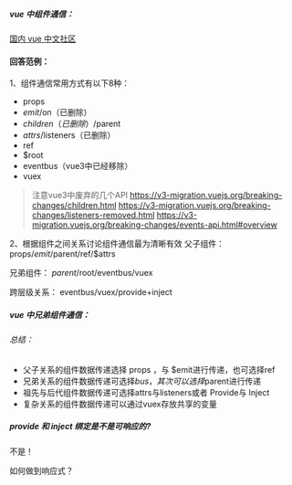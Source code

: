 ##### vue 中组件通信：
[国内 vue 中文社区](https://vue3js.cn/interview/vue/communication.html#%E4%B8%89%E3%80%81%E7%BB%84%E4%BB%B6%E9%97%B4%E9%80%9A%E4%BF%A1%E7%9A%84%E6%96%B9%E6%A1%88)

#### 回答范例：
1、组件通信常用方式有以下8种：
- props
- $emit/$on（已删除）
- $children（已删除）/$parent
- $attrs/$listeners（已删除）
- ref
- $root
- eventbus（vue3中已经移除）
- vuex

> 注意vue3中废弃的几个API
https://v3-migration.vuejs.org/breaking-changes/children.html
https://v3-migration.vuejs.org/breaking-changes/listeners-removed.html
https://v3-migration.vuejs.org/breaking-changes/events-api.html#overview


2、根据组件之间关系讨论组件通信最为清晰有效
父子组件：
props/$emit/$parent/ref/$attrs

兄弟组件：
$parent/$root/eventbus/vuex

跨层级关系：
eventbus/vuex/provide+inject


##### vue 中兄弟组件通信：

###### 总结：
- 父子关系的组件数据传递选择 props ，与 $emit进行传递，也可选择ref
- 兄弟关系的组件数据传递可选择$bus，其次可以选择$parent进行传递
- 祖先与后代组件数据传递可选择attrs与listeners或者 Provide与 Inject
- 复杂关系的组件数据传递可以通过vuex存放共享的变量

##### provide 和 inject 绑定是不是可响应的?
不是！

如何做到响应式？
